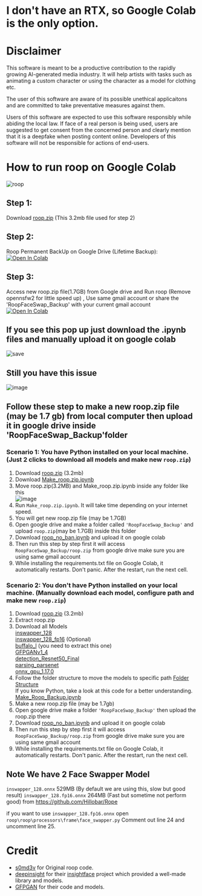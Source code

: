 # I don't have an RTX, so Google Colab is the only option.
# Disclaimer
This software is meant to be a productive contribution to the rapidly growing AI-generated media industry. It will help artists with tasks such as animating a custom character or using the character as a model for clothing etc.

The user of this software are aware of its possible unethical applicaitons and are committed to take preventative measures against them.

Users of this software are expected to use this software responsibly while abiding the local law. If face of a real person is being used, users are suggested to get consent from the concerned person and clearly mention that it is a deepfake when posting content online. Developers of this software will not be responsible for actions of end-users.



# How to run roop on Google Colab 

![roop](https://github.com/neuralfalcon/roop_colab/assets/139750329/253d85a7-d06e-4758-b3e1-507d18d017b6)


## Step 1:
Download [roop.zip](https://github.com/neuralfalcon/roop_colab/raw/main/roop.zip) (This 3.2mb file used for step 2)<br>
## Step 2:
Roop Permanent BackUp on Google Drive (Lifetime Backup): <br>
[![Open In Colab](https://colab.research.google.com/assets/colab-badge.svg)](https://colab.research.google.com/github/neuralfalcon/roop_colab/blob/main/Make_Roop_Backup.ipynb)
## Step 3:
Access new roop.zip file(1.7GB) from Google drive and Run roop (Remove opennsfw2 for little speed up) , Use same gmail account or share the 'RoopFaceSwap_Backup' with your current gmail account<br>
[![Open In Colab](https://colab.research.google.com/assets/colab-badge.svg)](https://colab.research.google.com/github/neuralfalcon/roop_colab/blob/main/roop_no_ban.ipynb)


## If you see this pop up just download the .ipynb files and manually upload it on google colab
![save](https://github.com/neuralfalcon/roop_colab/assets/139750329/33fb5bdd-f8ae-4d71-ab02-f994168026ec)

## Still you have this issue
![image](https://github.com/neuralfalcon/roop_colab/assets/139750329/0faace44-a0b4-4a0a-ac50-3fcb1ed081b2) <br>
## Follow these step to make a new roop.zip file (may be 1.7 gb) from local computer then upload it in google drive inside 'RoopFaceSwap_Backup'folder
### Scenario 1: You have Python installed on your local machine. (Just 2 clicks to download all models and make new `roop.zip`)
1. Download [roop.zip](https://github.com/neuralfalcon/roop_colab/raw/main/roop.zip) (3.2mb)
2. Download [Make_roop.zip.ipynb](https://github.com/neuralfalcon/roop_colab/blob/main/Make_roop.zip.ipynb)
3. Move roop.zip(3.2MB) and Make_roop.zip.ipynb inside any folder like this<br>
   ![image](https://github.com/neuralfalcon/roop_colab/assets/139750329/220da98b-b0ac-4aa6-a464-aa3a9b806488)
4. Run `Make_roop.zip.ipynb`. It will take time depending on your internet speed.
5. You will get new roop.zip file (may be 1.7GB)
6. Open google drive and make a folder called  `'RoopFaceSwap_Backup'` and upload `roop.zip`(may be 1.7GB) inside this folder
7. Download [roop_no_ban.ipynb](https://github.com/neuralfalcon/roop_colab/blob/main/roop_no_ban.ipynb) and upload it on google colab
9. Then run this step by step first it will access  `RoopFaceSwap_Backup/roop.zip` from google drive make sure you are using same gmail account
10. While installing the requirements.txt file on Google Colab, it automatically restarts. Don't panic. After the restart, run the next cell.

### Scenario 2: You don't have Python installed on your local machine.  (Manually download each model, configure path and make new `roop.zip`)
1. Download [roop.zip](https://github.com/neuralfalcon/roop_colab/raw/main/roop.zip) (3.2mb)
2. Extract roop.zip
3. Download all Models<br>
[inswapper_128](https://huggingface.co/countfloyd/deepfake/resolve/main/inswapper_128.onnx) <br>
[inswapper_128_fp16](https://github.com/Hillobar/Rope/releases/download/Sapphire/inswapper_128.fp16.onnx) (Optional) <br>
[buffalo_l](https://github.com/deepinsight/insightface/releases/download/v0.7/buffalo_l.zip)   (you need to extract this one)<br>
[GFPGANv1_4 ](https://github.com/TencentARC/GFPGAN/releases/download/v1.3.4/GFPGANv1.4.pth)  <br>
[detection_Resnet50_Final](https://github.com/xinntao/facexlib/releases/download/v0.1.0/detection_Resnet50_Final.pth)  <br>
[parsing_parsenet](https://github.com/xinntao/facexlib/releases/download/v0.2.2/parsing_parsenet.pth) <br>
[onnx_gpu_1.17.0](https://github.com/karaokenerds/python-audio-separator/releases/download/v0.12.1/onnxruntime_gpu-1.17.0-cp310-cp310-linux_x86_64.whl) <br>
4. Follow the folder structure to move the models to specific path
[Folder Structure ](https://github.com/neuralfalcon/roop_colab/blob/main/folder_tree.txt) <br>
If you know Python, take a look at this code for a better understanding.
[Make_Roop_Backup.ipynb](https://github.com/neuralfalcon/roop_colab/blob/main/Make_Roop_Backup.ipynb)
6. Make a new roop.zip file (may be 1.7gb)
7. Open google drive make a folder `'RoopFaceSwap_Backup'` then upload the roop.zip there
8. Download [roop_no_ban.ipynb](https://github.com/neuralfalcon/roop_colab/blob/main/roop_no_ban.ipynb) and upload it on google colab
9. Then run this step by step first it will access  `RoopFaceSwap_Backup/roop.zip` from google drive make sure you are using same gmail account
10. While installing the requirements.txt file on Google Colab, it automatically restarts. Don't panic. After the restart, run the next cell.


## Note We have 2 Face Swapper Model
`inswapper_128.onnx` 529MB (By default we are using this, slow but good result)
`inswapper_128.fp16.onnx` 264MB (Fast but sometime not perform good) from https://github.com/Hillobar/Rope

if you want to use `inswapper_128.fp16.onnx`
open `roop\roop\processors\frame\face_swapper.py`
Comment out line 24 and uncomment line 25.
# Credit 
- [s0md3v](https://github.com/s0md3v/roop) for Original roop code.
- [deepinsight](https://github.com/deepinsight) for their [insightface](https://github.com/deepinsight/insightface) project which provided a well-made library and models.
- [GFPGAN](https://github.com/TencentARC/GFPGAN)  for their code and models.

